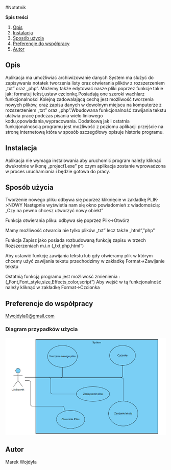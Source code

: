 #Notatnik

**Spis treści**
 1. [Opis](#opis)
 2. [Instalacja](#Instalacja)
 3. [Sposób użycia](#sposób-użycia)
 4. [Preferencje do współpracy](#preferencje-do-współpracy)
 5. [Autor](#autor)

## Opis
Aplikacja ma umożliwiać  archiwizowanie danych 
System ma służyć do zapisywania notatek tworzenia listy oraz 
otwierania plików z rozszerzeniem „txt” oraz „php”.
Możemy także edytować  nasze pliki poprzez funkcje takie jak:
formatuj tekst,ustaw czcionkę.Posiadają one szeroki 
wachlarz funkcjonalności.Kolejną zadowalającą cechą
jest możliwość tworzenia nowych plików, oraz  zapisu 
danych w dowolnym miejscu na komputerze z rozszerzeniem 
„txt” oraz „php”.Wbudowana funkcjonalność zawijania tekstu ułatwia 
pracę podczas pisania wielo liniowego kodu,opowiadania,wypracowania.
Dodatkową jak i ostatnia funkcjonalnością programu jest możliwość z poziomu 
aplikacji przejście na stronę internetową która w sposób szczegółowy opisuje historie programu.

## Instalacja
Aplikacja nie wymaga instalowania aby uruchomić program należy kliknąć dwukrotnie
w ikonę „project1.exe” po czym aplikacja zostanie wprowadzona w proces uruchamiania
i będzie gotowa do pracy.



## Sposób użycia
Tworzenie nowego pliku odbywa się poprzez kliknięcie w zakładkę PLIK->NOWY 
Następnie wyświetla nam się okno powiadomień z wiadomością:
 „Czy na pewno chcesz utworzyć nowy obiekt”
 
Funkcja otwierania pliku: odbywa się poprzez Plik->Otwórz
 
Mamy możliwość otwarcia nie tylko plików „txt” lecz także „html”,”php”

Funkcja Zapisz jako posiada rozbudowaną funkcję zapisu w trzech 
Rozszerzeniach m.i.n („txt,php,html”)
 
Aby ustawić funkcję zawijania tekstu lub  gdy otwieramy plik w którym chcemy użyć 
zawijania tekstu przechodzimy w zakładkę Format->Zawijanie tekstu
 
Ostatnią funkcją programu jest możliwość zmienienia : („Font,Font_style,size,Effects,color,script”)
Aby wejść w tą funkcjonalność należy kliknąć w zakładkę Format->Czcionka
 

## Preferencje do współpracy
 Mwojdyla0@gmail.com

### Diagram przypadków użycia
![Screenshot](Use_Case_Diagram.PNG)



## Autor 
Marek Wojdyła



